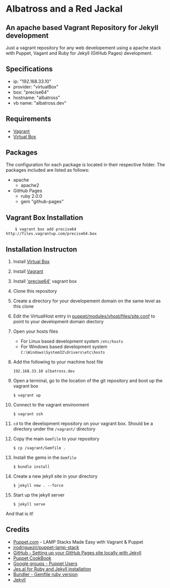 # Albatross and a Red Jackal
## An apache based Vagrant Repository for Jekyll development
Just a vagrant repository for any web developement using a apache stack with Puppet, Vagant and Ruby for Jekyll (GitHub Pages) development.

## Specifications
- ip:       "192.168.33.10"
- provider: "virtualBox"
- box:      "precise64"
- hostname: "albatross"
- vb name:  "albatross.dev"

## Requirements
- [Vagrant](https://www.vagrantup.com/)
- [Virtual Box](https://www.virtualbox.org/)

## Packages
The configuration for each package is located in their respective folder. The packages included are listed as follows:     
- apache
    - apache2
- GitHub Pages
    - ruby 2.0.0
    - gem "github-pages"    
    
## Vagrant Box Installation
```
    $ vagrant box add precise64 http://files.vagrantup.com/precise64.box
```
    
## Installation Instructon
1.  Install [Virtual Box](https://www.virtualbox.org/wiki/Downloads) 
2.  Install [Vagrant](https://www.vagrantup.com/downloads.html)
3.  Install ['precise64'](#vagrant-box-installation) vagrant box
4.  Clone this repository 
5.  Create a directory for your developement domain on the same level as this clone
6.  Edit the VirtualHost entry in [puppet/modules/vhost/files/site.conf](/puppet/modules/vhost/files/site.conf) to point to your development domain diectory
7.  Open your hosts files
    -    For Linux based development system `` /etc/hosts ``
    -    For Windows based development system `` C:\Windows\System32\drivers\etc\hosts ``
    
8. Add the following to your machine host file 
    
    ``
        192.168.33.10 albatross.dev 
    ``
9.  Open a terminal, go to the location of the git repository and boot up the vagrant box
    
    ``
        $ vagrant up 
    ``
10. Connect to the vagrant environment
    
    ``
        $ vagrant ssh
    ``
11. ``cd`` to the development repository on your vagrant box. Should be a directory under the ``/vagrant/`` directory
12. Copy the main `Gemfile` to your repository
    
    ``
        $ cp /vagrant/Gemfile .
    ``
13. Install the gems in the `Gemfile`
    
    ``
        $ bundle install
    ``
14. Create a new jekyll site in your directory
    
    ``
        $ jekyll new . --force        
    ``
15. Start up the jekyll server
    
    ``
        $ jekyll serve 
    ``

And that is it!

## Credits
- [Puppet.com](https://puppet.com/blog/lamp-stacks-made-easy-vagrant-puppet) - LAMP Stacks Made Easy with Vagrant & Puppet 
- [jrodriguezjr/puppet-lamp-stack](https://github.com/jrodriguezjr/puppet-lamp-stack)
- [GitHub - Setting up your GitHub Pages site locally with Jekyll](https://help.github.com/articles/setting-up-your-github-pages-site-locally-with-jekyll/#step-1-create-a-local-repository-for-your-jekyll-site)
- [Puppet CookBook](http://www.puppetcookbook.com/)
- [Google groups - Puppet Users](https://groups.google.com/forum/#!topic/puppet-users/w7D5695FCls)
- [Jes.al for Ruby and Jekyll installation](http://jes.al/2014/04/setup-dev-environment-using-vagrant-puppet-part-ii/)
- [Bundler - Gemfile ruby version](http://bundler.io/v1.3/gemfile_ruby.html)
- [Jekyll](https://jekyllrb.com/)